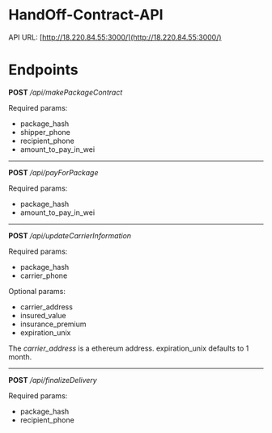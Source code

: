 # HandOff-Contract-API

API URL: [http://18.220.84.55:3000/](http://18.220.84.55:3000/)

# Endpoints #

**POST**
*/api/makePackageContract*

Required params:

- package_hash
- shipper_phone
- recipient_phone
- amount_to_pay_in_wei


----------


**POST**
*/api/payForPackage*

Required params:

- package_hash
- amount_to_pay_in_wei

----------

**POST**
*/api/updateCarrierInformation*

Required params:

- package_hash
- carrier_phone

Optional params:

- carrier_address
- insured_value
- insurance_premium
- expiration_unix

The *carrier_address* is a ethereum address. expiration_unix defaults to 1 month.

----------

**POST**
*/api/finalizeDelivery*

Required params:

- package_hash
- recipient_phone